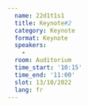 ```yaml
---
  name: 22d1t1s1
  title: Keynote#2
  category: Keynote
  format: Keynote
  speakers: 
    - 
  room: Auditorium
  time_start: '10:15'
  time_end: '11:00'
  slot: 13/10/2022
  lang: fr
---
```


